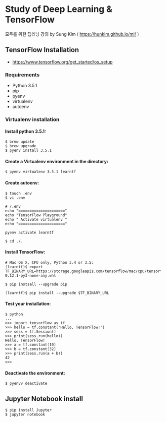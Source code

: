 # Study of Deep Learning & TensorFlow
모두를 위한 딥러닝 강의 by Sung Kim ( https://hunkim.github.io/ml/ )

## TensorFlow Installation
- https://www.tensorflow.org/get_started/os_setup

### Requirements
- Python 3.5.1
- pip
- pyenv
- virtualenv
- autoenv

### Virtualenv installation

#### Install python 3.5.1:
```
$ brew update
$ brew upgrade
$ pyenv install 3.5.1
```

#### Create a Virtualenv environment in the directory:
```
$ pyenv virtualenv 3.5.1 learntf
```

#### Create autoenv:
```
$ touch .env
$ vi .env

# /.env
echo "====================="
echo "TensorFlow Playground"
echo " Activate virtualenv "
echo "====================="

pyenv activate learntf

$ cd ./.
```

#### Install TensorFlow:
```
# Mac OS X, CPU only, Python 3.4 or 3.5:
(learntf)$ export TF_BINARY_URL=https://storage.googleapis.com/tensorflow/mac/cpu/tensorflow-0.12.1-py3-none-any.whl

$ pip instsall --upgrade pip

(learntf)$ pip install --upgrade $TF_BINARY_URL
```

#### Test your installation:
```
$ python
...
>>> import tensorflow as tf
>>> hello = tf.constant('Hello, TensorFlow!')
>>> sess = tf.Session()
>>> print(sess.run(hello))
Hello, TensorFlow!
>>> a = tf.constant(10)
>>> b = tf.constant(32)
>>> print(sess.run(a + b))
42
>>>
```

#### Deactivate the environment:
`$ pyenvv deactivate`


## Jupyter Notebook install
```
$ pip install Jupyter
$ jupyter notebook
```
